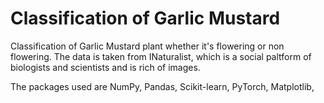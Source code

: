 # Classification of Garlic Mustard
Classification of Garlic Mustard plant whether it's flowering or non flowering. The data is taken from INaturalist, which is a social paltform of biologists and scientists and is rich of images.

The packages used are
NumPy,
Pandas,
Scikit-learn,
PyTorch,
Matplotlib,
